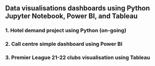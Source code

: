## Data visualisations dashboards using Python Jupyter Notebook, Power BI, and Tableau

### 1. Hotel demand project using Python (on-going)

### 2. Call centre simple dashboard using Power BI

### 3. Premier League 21-22 clubs visualisation using Tableau

